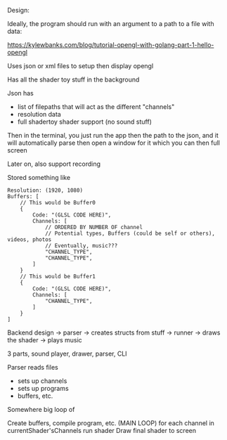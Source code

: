 
Design:

Ideally, the program should run with an argument to a path to a file with data:

https://kylewbanks.com/blog/tutorial-opengl-with-golang-part-1-hello-opengl

Uses json or xml files to setup then display opengl

Has all the shader toy stuff in the background

Json has
- list of filepaths that will act as the different "channels"
- resolution data
- full shadertoy shader support (no sound stuff)

Then in the terminal, you just run the app then the path to the json, and it will automatically parse then open a window for it which you can then full screen

Later on, also support recording

Stored something like

```
Resolution: (1920, 1080)
Buffers: [
	// This would be Buffer0
	{
		Code: "(GLSL CODE HERE)",
		Channels: [
			// ORDERED BY NUMBER OF channel
			// Potential types, Buffers (could be self or others), videos, photos
			// Eventually, music???
			"CHANNEL_TYPE",
			"CHANNEL_TYPE",
		]
	}
	// This would be Buffer1
	{
		Code: "(GLSL CODE HERE)",
		Channels: [
			"CHANNEL_TYPE",
		]
	}
]
```



Backend design
-> parser
    -> creates structs from stuff
-> runner
    -> draws the shader
    -> plays music 

3 parts, sound player, drawer, parser, CLI


Parser reads files
- sets up channels
- sets up programs
- buffers, etc.



Somewhere big loop of 

Create buffers, compile program, etc.
(MAIN LOOP)
for each channel in currentShader'sChannels
    run shader
Draw final shader to screen


